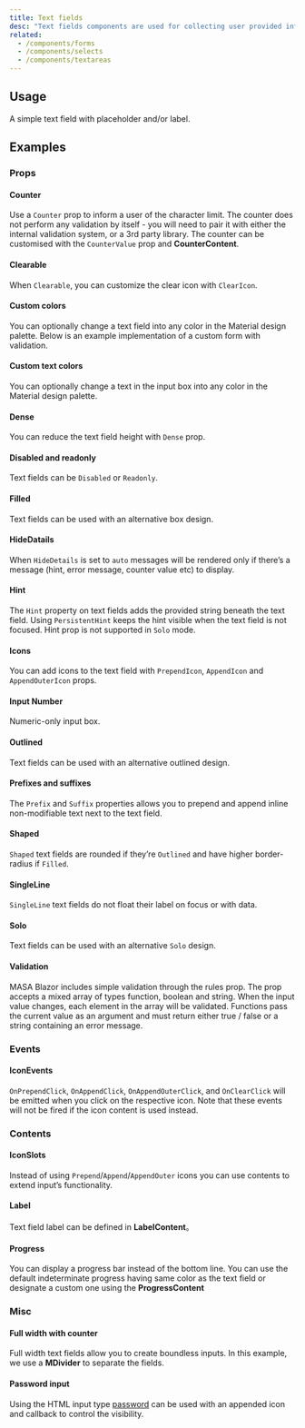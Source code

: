 ```yaml
---
title: Text fields
desc: "Text fields components are used for collecting user provided information."
related:
  - /components/forms
  - /components/selects
  - /components/textareas
---
```


## Usage

A simple text field with placeholder and/or label.

<text-fields-usage></text-fields-usage>

## Examples

### Props

#### Counter

Use a `Counter` prop to inform a user of the character limit. The counter does not perform any validation by itself -
you will need to pair it with either the internal validation system, or a 3rd party library. The counter can be
customised with the `CounterValue` prop and **CounterContent**.

<example file="" />

#### Clearable

When `Clearable`, you can customize the clear icon with `ClearIcon`.

<example file="" />

#### Custom colors

You can optionally change a text field into any color in the Material design palette. Below is an example implementation of a custom form with validation.

<example file="" />

#### Custom text colors

You can optionally change a text in the input box into any color in the Material design palette.

<example file="" />

#### Dense

You can reduce the text field height with `Dense` prop.

<example file="" />

#### Disabled and readonly

Text fields can be `Disabled` or `Readonly`.

<example file="" />

#### Filled

Text fields can be used with an alternative box design.

<example file="" />

#### HideDatails

When `HideDetails` is set to `auto` messages will be rendered only if there’s a message (hint, error message, counter value etc) to display.

<example file="" />

#### Hint

The `Hint` property on text fields adds the provided string beneath the text field. Using `PersistentHint` keeps the
hint visible when the text field is not focused. Hint prop is not supported in `Solo` mode.

<example file="" />

#### Icons

You can add icons to the text field with `PrependIcon`, `AppendIcon` and `AppendOuterIcon` props.

<example file="" />

#### Input Number

Numeric-only input box.

<example file="" />

#### Outlined

Text fields can be used with an alternative outlined design.

<example file="" />

#### Prefixes and suffixes

The `Prefix` and `Suffix` properties allows you to prepend and append inline non-modifiable text next to the text field.

<example file="" />

#### Shaped

`Shaped` text fields are rounded if they’re `Outlined` and have higher border-radius if `Filled`.

<example file="" />

#### SingleLine

`SingleLine` text fields do not float their label on focus or with data.

<example file="" />

#### Solo

Text fields can be used with an alternative `Solo` design.

<example file="" />

#### Validation

MASA Blazor includes simple validation through the rules prop. The prop accepts a mixed array of types function, boolean and string. When the input value changes, each element in the array will be validated. Functions pass the current value as an argument and must return either true / false or a string containing an error message.

<example file="" />

### Events

#### IconEvents

`OnPrependClick`, `OnAppendClick`, `OnAppendOuterClick`, and `OnClearClick` will be emitted when you click on the respective icon.
Note that these events will not be fired if the icon content is used instead.

<example file="" />

### Contents

#### IconSlots

Instead of using `Prepend`/`Append`/`AppendOuter` icons you can use contents to extend input’s functionality.

<example file="" />

#### Label

Text field label can be defined in **LabelContent**。

<example file="" />

#### Progress

You can display a progress bar instead of the bottom line. You can use the default indeterminate progress having same
color as the text field or designate a custom one using the **ProgressContent**

<example file="" />

### Misc

#### Full width with counter

Full width text fields allow you to create boundless inputs. In this example, we use a **MDivider** to separate the fields.

<example file="" />

#### Password input

Using the HTML input type [password](https://developer.mozilla.org/en-US/docs/Web/HTML/Element/input/password) can be
used with an appended icon and callback to control the visibility.

<example file="" />

